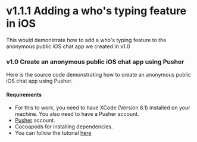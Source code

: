 # v1.1.1 Adding a who's typing feature in iOS
This would demonstrate how to add a who's typing feature to the anonymous public iOS chat app we created in v1.0

### v1.0 Create an anonymous public iOS chat app using Pusher
Here is the source code demonstrating how to create an anonymous public iOS chat app using Pusher.

#### Requirements
* For this to work, you need to have XCode (Version 8.1) installed on your machine. You also need to have a Pusher account.
* [Pusher](https://pusher.com) account.
* Cocoapods for installing dependencies.
* You can follow the tutorial [here](https://github.com/neoighodaro/anonymous-ios-app-pusher/blob/master/tutorial.md)
